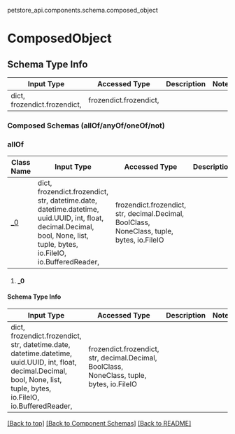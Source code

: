 <a name="top"></a>
petstore_api.components.schema.composed_object
# ComposedObject

## Schema Type Info
Input Type | Accessed Type | Description | Notes
------------ | ------------- | ------------- | -------------
dict, frozendict.frozendict,  | frozendict.frozendict,  |  |

### Composed Schemas (allOf/anyOf/oneOf/not)
### allOf
Class Name | Input Type | Accessed Type | Description | Notes
------------- | ------------- | ------------- | ------------- | -------------
[_0](#_0) | dict, frozendict.frozendict, str, datetime.date, datetime.datetime, uuid.UUID, int, float, decimal.Decimal, bool, None, list, tuple, bytes, io.FileIO, io.BufferedReader,  | frozendict.frozendict, str, decimal.Decimal, BoolClass, NoneClass, tuple, bytes, io.FileIO |  |

1. #### _0
  #### Schema Type Info
  | Input Type | Accessed Type | Description | Notes |
  | ------------ | ------------- | ------------- | ------------- |
  |dict, frozendict.frozendict, str, datetime.date, datetime.datetime, uuid.UUID, int, float, decimal.Decimal, bool, None, list, tuple, bytes, io.FileIO, io.BufferedReader,  | frozendict.frozendict, str, decimal.Decimal, BoolClass, NoneClass, tuple, bytes, io.FileIO |  ||

[[Back to top]](#top) [[Back to Component Schemas]](../../../README.md#Component-Schemas) [[Back to README]](../../../README.md)

